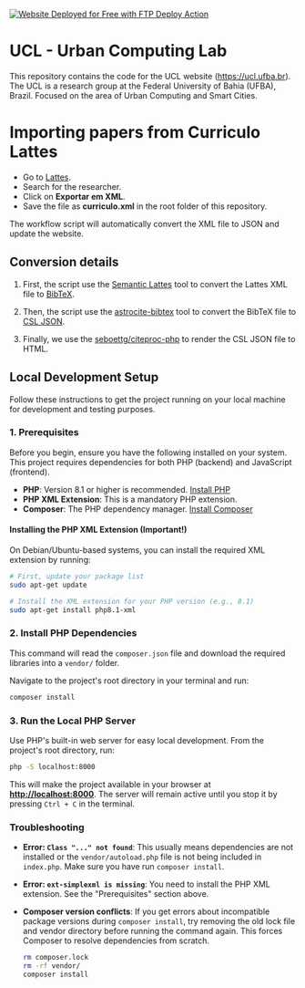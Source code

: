 [<img alt="Website Deployed for Free with FTP Deploy Action" src="https://img.shields.io/badge/Website deployed for free with-FTP DEPLOY ACTION-%3CCOLOR%3E?style=for-the-badge&color=297FA9">](https://github.com/SamKirkland/FTP-Deploy-Action)

# UCL - Urban Computing Lab


<!-- The Urban Computing Lab (UCL) research group at PGCOMP/UFBA focuses on orchestrating data generated by large urban centers to facilitate and improve people's quality of life. To achieve this goal, orchestration takes place through the acquisition, integration and analysis of a large volume of data that is continuously generated by various sources, such as sensors, devices, vehicles, houses, buildings and people. In addition, data orchestration in Urban Computing uses sensing technologies and large-scale computing infrastructures (Edge and Cloud) to process machine learning methods. -->

This repository contains the code for the UCL website (https://ucl.ufba.br). The UCL is a research group at the Federal University of Bahia (UFBA), Brazil. Focused on the area of Urban Computing and Smart Cities.



# Importing papers from Curriculo Lattes

* Go to [Lattes](http://lattes.cnpq.br/).
* Search for the researcher.
* Click on **Exportar em XML**.
* Save the file as **curriculo.xml** in the root folder of this repository.

The workflow script will automatically convert the XML file to JSON and update the website.

## Conversion details

1. First, the script use the [Semantic Lattes](https://github.com/urbcomp-lab/SLattes) tool to convert the Lattes XML file to [BibTeX](https://www.bibtex.org/).

2. Then, the script use the [astrocite-bibtex](https://github.com/dsifford/astrocite) tool to convert the BibTeX file to [CSL JSON](https://github.com/citation-style-language/schema).

3. Finally, we use the [seboettg/citeproc-php](https://github.com/seboettg/citeproc-php) to render the CSL JSON file to HTML.

## Local Development Setup

Follow these instructions to get the project running on your local machine for development and testing purposes.

### 1. Prerequisites

Before you begin, ensure you have the following installed on your system. This project requires dependencies for both PHP (backend) and JavaScript (frontend).

- **PHP**: Version 8.1 or higher is recommended. [Install PHP](https://documentation.ubuntu.com/server/how-to/web-services/install-php/)
- **PHP XML Extension**: This is a mandatory PHP extension.
- **Composer**: The PHP dependency manager. [Install Composer](https://getcomposer.org/download/)

#### Installing the PHP XML Extension (Important!)

On Debian/Ubuntu-based systems, you can install the required XML extension by running:

```bash
# First, update your package list
sudo apt-get update

# Install the XML extension for your PHP version (e.g., 8.1)
sudo apt-get install php8.1-xml
```

### 2. Install PHP Dependencies

This command will read the `composer.json` file and download the required libraries into a `vendor/` folder.

Navigate to the project's root directory in your terminal and run:

```bash
composer install
```

### 3. Run the Local PHP Server

Use PHP's built-in web server for easy local development. From the project's root directory, run:

```bash
php -S localhost:8000
```

This will make the project available in your browser at **[http://localhost:8000](http://localhost:8000)**. The server will remain active until you stop it by pressing `Ctrl + C` in the terminal.

### Troubleshooting

- **Error: `Class "..." not found`**: This usually means dependencies are not installed or the `vendor/autoload.php` file is not being included in `index.php`. Make sure you have run `composer install`.

- **Error: `ext-simplexml is missing`**: You need to install the PHP XML extension. See the "Prerequisites" section above.

- **Composer version conflicts**: If you get errors about incompatible package versions during `composer install`, try removing the old lock file and vendor directory before running the command again. This forces Composer to resolve dependencies from scratch.
  ```bash
  rm composer.lock
  rm -rf vendor/
  composer install
  ```
